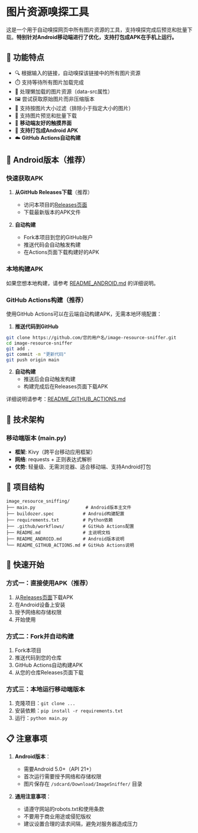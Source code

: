 # 图片资源嗅探工具

这是一个用于自动嗅探网页中所有图片资源的工具，支持嗅探完成后预览和批量下载。**特别针对Android移动端进行了优化，支持打包成APK在手机上运行。**

## 🌟 功能特点

- 🔍 根据输入的链接，自动嗅探该链接中的所有图片资源
- ⏱️ 支持等待所有图片加载完成
- 🔄 处理懒加载的图片资源（data-src属性）
- 🖼️ 尝试获取原始图片而非压缩版本
- 📏 支持按图片大小过滤（排除小于指定大小的图片）
- 👀 支持图片预览和批量下载
- 📱 **移动端友好的触摸界面**
- 🤖 **支持打包成Android APK**
- ☁️ **GitHub Actions自动构建**

## 📱 Android版本（推荐）

### 快速获取APK

1. **从GitHub Releases下载**（推荐）
   - 访问本项目的[Releases页面](../../releases)
   - 下载最新版本的APK文件

2. **自动构建**
   - Fork本项目到您的GitHub账户
   - 推送代码会自动触发构建
   - 在Actions页面下载构建好的APK

### 本地构建APK

如果您想本地构建，请参考 [README_ANDROID.md](README_ANDROID.md) 的详细说明。

### GitHub Actions构建（推荐）

使用GitHub Actions可以在云端自动构建APK，无需本地环境配置：

1. **推送代码到GitHub**
```bash
git clone https://github.com/您的用户名/image-resource-sniffer.git
cd image-resource-sniffer
git add .
git commit -m "更新代码"
git push origin main
```

2. **自动构建**
   - 推送后会自动触发构建
   - 构建完成后在Releases页面下载APK

详细说明请参考：[README_GITHUB_ACTIONS.md](README_GITHUB_ACTIONS.md)

## 🔧 技术架构

### 移动端版本 (main.py)
- **框架**: Kivy（跨平台移动应用框架）
- **网络**: requests + 正则表达式解析
- **优势**: 轻量级、无需浏览器、适合移动端、支持Android打包


## 📂 项目结构

```
image_resource_sniffing/
├── main.py                   # Android版本主文件
├── buildozer.spec           # Android构建配置
├── requirements.txt         # Python依赖
├── .github/workflows/       # GitHub Actions配置
├── README.md                # 主说明文档
├── README_ANDROID.md        # Android版本说明
└── README_GITHUB_ACTIONS.md # GitHub Actions说明
```

## 🚀 快速开始

### 方式一：直接使用APK（推荐）
1. 从[Releases页面](../../releases)下载APK
2. 在Android设备上安装
3. 授予网络和存储权限
4. 开始使用

### 方式二：Fork并自动构建
1. Fork本项目
2. 推送代码到您的仓库
3. GitHub Actions自动构建APK
4. 从您的仓库Releases页面下载

### 方式三：本地运行移动端版本
1. 克隆项目：`git clone ...`
2. 安装依赖：`pip install -r requirements.txt`
3. 运行：`python main.py`

## 📋 注意事项

1. **Android版本**：
   - 需要Android 5.0+（API 21+）
   - 首次运行需要授予网络和存储权限
   - 图片保存在 `/sdcard/Download/ImageSniffer/` 目录

2. **通用注意事项**：
   - 请遵守网站的robots.txt和使用条款
   - 不要用于商业用途或侵犯版权
   - 建议设置合理的请求间隔，避免对服务器造成压力
